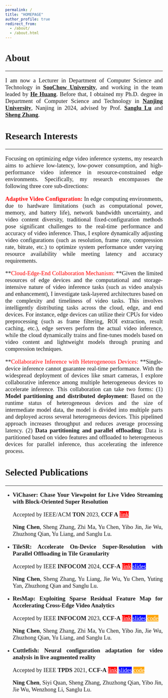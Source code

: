 ```yaml
---
permalink: /
title: "HOMEPAGE"
author_profile: true
redirect_from: 
  - /about/
  - /about.html
---
```


<style>
h1 { font: 26pt Microsoft YaHei !important; }
h2 { font: 22pt Microsoft YaHei !important; }
h3 { font: 16pt Microsoft YaHei !important; }
p { font: 14pt kai !important; }
</style>

<style>   h1, h2, h3, h4, h5, h6 {     border-bottom: none;   } </style>

<style>
    p{
        text-align:justify;
        text-justify:inter-word;
    }
</style>





## **About** 

***



I am now a Lecturer in Department of Computer Science and Technology in **[SooChow University](https://scst.suda.edu.cn/)**, and working in the team leaded by  <a href="https://scst.suda.edu.cn/0e/37/c30767a527927/page.htm" >**He Huang**</a>. Before that, I obtained my Ph.D. degree in Department of Computer Science and Technology in [**Nanjing University**](https://cs.nju.edu.cn/main.htm), Nanjing in 2024, advised by Prof. [**Sanglu Lu**](https://cs.nju.edu.cn/58/1e/c2639a153630/page.htm) and [**Sheng Zhang**](https://cs.nju.edu.cn/58/1e/c2639a153630/page.htm).



## **Research Interests** 

***



Focusing on optimizing edge video inference systems, my research aims to achieve low-latency, low-power consumption, and  high-performance video inference in resource-constrained edge  environments. Specifically, my research encompasses the following three  core sub-directions:

**<font color="red">Adaptive Video Configuration: </font>** In edge computing environments, due to hardware limitations (such as computational power, memory, and  battery life), network bandwidth uncertainty, and video content  diversity, traditional fixed-configuration methods pose significant  challenges to the real-time performance and accuracy of video inference. Thus, I explore dynamically adjusting video configurations (such as  resolution, frame rate, compression rate, bitrate, etc.) to optimize  system performance under varying resource availability while meeting  latency and accuracy requirements. 

**<font color="red">Cloud-Edge-End Collaboration Mechanism: </font>**Given the limited  resources of edge devices and the computational and storage-intensive  nature of video inference tasks (such as video analysis and  enhancement), I investigate task-layered architectures based on the  complexity and timeliness of video tasks. This involves intelligently  distributing tasks across the cloud, edge, and end devices. For  instance, edge devices can utilize their CPUs for video preprocessing  (such as frame filtering, ROI extraction, result caching, etc.), edge  servers perform the actual video inference, while the cloud dynamically  trains and fine-tunes models based on video content and lightweight  models through pruning and compression techniques. 

**<font color="red">Collaborative Inference with Heterogeneous Devices: </font> **Single-device inference cannot guarantee real-time performance. With the widespread  deployment of devices like smart cameras, I explore collaborative  inference among multiple heterogeneous devices to accelerate inference.  This collaboration can take two forms: (1) **Model partitioning and  distributed deployment**: Based on the runtime status of heterogeneous  devices and the size of intermediate model data, the model is divided  into multiple parts and deployed across several heterogeneous devices.  This pipelined approach increases throughput and reduces average  processing latency. (2) **Data partitioning and parallel offloading**:  Data is partitioned based on video features and offloaded to  heterogeneous devices for parallel inference, thus accelerating the  inference process.




## **Selected Publications**

***

<style>
hr:nth-of-type(1) {
  border-width: 5px 0 0 0 !important;
  border-color: orange !important;
}
hr:nth-of-type(2) {
  border-width: 5px 0 0 0 !important;
  border-color: orange !important;
}
    hr:nth-of-type(3) {
  border-width: 5px 0 0 0 !important;
  border-color: orange !important;
}
</style>


* **ViChaser: Chase Your Viewpoint for Live Video Streaming with Block-Oriented Super Resolution** 

  Accepted by  IEEE/ACM **TON** 2023, **CCF A**       <a href="http://nju-cn.github.io/files/TON_ViChaser.pdf" style="background: red; color: white;">link</a>

  **Ning Chen**, Sheng Zhang, Zhi Ma, Yu Chen, Yibo Jin, Jie Wu, Zhuzhong Qian, Yu Liang, and Sanglu Lu.

* **TileSR: Accelerate On-Device Super-Resolution with Parallel Offloading in Tile Granularity**

  Accepted by IEEE **INFOCOM** 2024, **CCF‑A**       <a href="http://nju-cn.github.io/files/TileSR_INFOCOM.pdf" style="background: red; color: white;">link</a>         <a href="http://nju-cn.github.io/files/Infocom2024.pptx" style="background: blue; color: white;">slides</a>

  **Ning Chen**, Sheng Zhang, Yu Liang, Jie Wu, Yu Chen, Yuting Yan, Zhuzhong Qian and Sanglu Lu.

* **ResMap: Exploiting Sparse Residual Feature Map for Accelerating Cross‑Edge Video Analytics**

  Accepted by IEEE **INFOCOM** 2023, **CCF‑A**         <a href="http://nju-cn.github.io/files/ResMap.pdf" style="background: red; color: white;">link</a>         <a href="http://nju-cn.github.io/files/Infocom2023.pptx" style="background: blue; color: white;">slides</a>         <a href="https://github.com/nju-cn/ResMap" style="background: orange; color: white;">code</a>

  **Ning Chen**, Sheng Zhang, Zhi Ma, Yu Chen, Yibo Jin, Jie Wu, Zhuzhong Qian, Yu Liang, and Sanglu Lu.

* **Cuttlefish: Neural configuration adaptation for video analysis in live augmented reality**

  Accepted by IEEE **TPDS** 2021, **CCF-A**         <a href="http://nju-cn.github.io/files/Cuttlefish_TPDS.pdf" style="background: red; color: white;">link</a>         <a href="http://nju-cn.github.io/files/Cuttlefish.pptx" style="background: blue; color: white;">slides</a>         <a href="https://github.com/nju-cn/Cuttlefish" style="background: orange; color: white;">code</a>

  **Ning Chen**, Siyi Quan, Sheng Zhang, Zhuzhong Qian, Yibo Jin, Jie Wu, Wenzhong Li, Sanglu Lu. 

